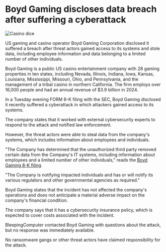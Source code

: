 # Boyd Gaming discloses data breach after suffering a cyberattack

![Casino dice](https://www.bleepstatic.com/content/hl-images/2021/06/05/vegas-casino.jpg)

US gaming and casino operator Boyd Gaming Corporation disclosed it suffered a breach after threat actors gained access to its systems and stole data, including employee information and data belonging to a limited number of other individuals.

Boyd Gaming is a public US casino entertainment company with 28 gaming properties in ten states, including Nevada, Illinois, Indiana, Iowa, Kansas, Louisiana, Mississippi, Missouri, Ohio, and Pennsylvania, and the management of a tribal casino in northern California. The firm employs over 16,000 people and had an annual revenue of $3.9 billion in 2024.

In a Tuesday evening FORM 8-K filing with the SEC, Boyd Gaming disclosed it recently suffered a cyberattack in which attackers gained access to its systems. 

The company states that it worked with external cybersecurity experts to respond to the attack and notified law enforcement.

However, the threat actors were able to steal data from the company's systems, which includes information about employees and individuals.

"The Company has determined that the unauthorized third party removed certain data from the Company's IT systems, including information about employees and a limited number of other individuals," reads the [Boyd Gaming 8-K filing](https://www.sec.gov/Archives/edgar/data/906553/000119312525213546/d20726d8k.htm).

"The Company is notifying impacted individuals and has or will notify its various regulators and other governmental agencies as required."

Boyd Gaming states that the incident has not affected the company's operations and does not anticipate a material adverse impact on the company's financial condition.

The company says that it has a cybersecurity insurance policy, which is expected to cover costs associated with the incident.

BleepingComputer contacted Boyd Gaming with questions about the attack, but no response was immediately available.

No ransomware gangs or other threat actors have claimed responsibility for the attack.